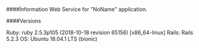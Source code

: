 ####İnformation
Web Service for "NoName" application.

####Versions

Ruby: ruby 2.5.3p105 (2018-10-18 revision 65156) [x86_64-linux]
Rails: Rails 5.2.3
OS: Ubuntu 18.04.1 LTS (bionic)
